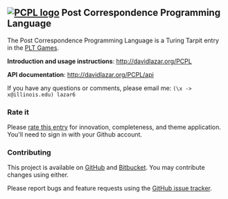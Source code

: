 [![PCPL logo](http://mzero.org/images/PCPL.png)](http://davidlazar.org/PCPL) Post Correspondence Programming Language
--------

The Post Correspondence Programming Language is a Turing Tarpit entry in the [PLT Games](http://www.pltgames.com/competition/2012/12).

**Introduction and usage instructions**: http://davidlazar.org/PCPL

**API documentation**: http://davidlazar.org/PCPL/api

If you have any questions or comments, please email me: `(\x -> x@illinois.edu) lazar6`

### Rate it

Please [rate this entry](http://www.pltgames.com/rate/davidlazar/PCPL) for innovation, completeness, and theme application.
You'll need to sign in with your Github account.

### Contributing

This project is available on [GitHub](https://github.com/davidlazar/PCPL) and [Bitbucket](https://bitbucket.org/davidlazar/PCPL/). You may contribute changes using either.

Please report bugs and feature requests using the [GitHub issue tracker](https://github.com/davidlazar/PCPL/issues).
